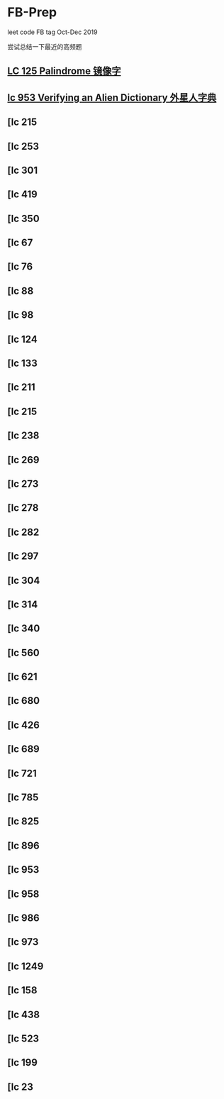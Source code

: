 # FB-Prep
leet code FB tag Oct-Dec 2019

尝试总结一下最近的高频题
## [LC 125 Palindrome 镜像字](https://github.com/azl397985856/leetcode/blob/master/problems/125.valid-palindrome.md)
## [lc 953 Verifying an Alien Dictionary 外星人字典](https://github.com/sam890306/FB-Prep/blob/master/lc953.md)
## [lc 215
## [lc 253
## [lc 301
## [lc 419
## [lc 350
## [lc 67
## [lc 76
## [lc 88
## [lc 98
## [lc 124
## [lc 133
## [lc 211
## [lc 215
## [lc 238
## [lc 269
## [lc 273
## [lc 278
## [lc 282
## [lc 297
## [lc 304
## [lc 314
## [lc 340
## [lc 560
## [lc 621
## [lc 680
## [lc 426
## [lc 689
## [lc 721
## [lc 785
## [lc 825
## [lc 896
## [lc 953
## [lc 958
## [lc 986
## [lc 973
## [lc 1249
## [lc 158
## [lc 438
## [lc 523
## [lc 199
## [lc 23




